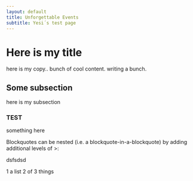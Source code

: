 ```yaml
---
layout: default
title: Unforgettable Events
subtitle: Yesi´s test page
---
```


# Here is my title

here is my copy.. bunch of cool content. writing a bunch.

## Some subsection

here is my subsection

### TEST

something here


Blockquotes can be nested (i.e. a blockquote-in-a-blockquote) by adding additional levels of >:

dsfsdsd


1   a list
2   of
3   things